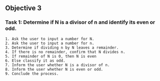 ## Objective 3

### **Task 1: Determine if N is a divisor of n and identify its even or odd.**

    1. Ask the user to input a number for N.
    2. Ask the user to input a number for n.
    3. Determine if dividing n by N leaves a remainder.
    4. If there is no remainder, confirm that N divides n.
    5. If remainder of N is 0, then N is even
    6. Else classify it as odd.
    7. Inform the user whether N is a divisor of n.
    8. Inform the user whether N is even or odd.
    9. Conclude the process.
